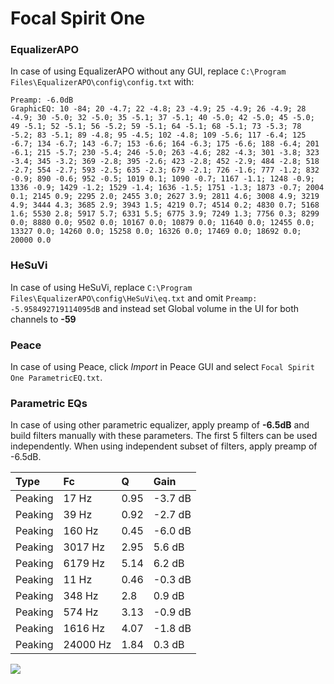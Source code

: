 # Focal Spirit One

### EqualizerAPO
In case of using EqualizerAPO without any GUI, replace `C:\Program Files\EqualizerAPO\config\config.txt`
with:
```
Preamp: -6.0dB
GraphicEQ: 10 -84; 20 -4.7; 22 -4.8; 23 -4.9; 25 -4.9; 26 -4.9; 28 -4.9; 30 -5.0; 32 -5.0; 35 -5.1; 37 -5.1; 40 -5.0; 42 -5.0; 45 -5.0; 49 -5.1; 52 -5.1; 56 -5.2; 59 -5.1; 64 -5.1; 68 -5.1; 73 -5.3; 78 -5.2; 83 -5.1; 89 -4.8; 95 -4.5; 102 -4.8; 109 -5.6; 117 -6.4; 125 -6.7; 134 -6.7; 143 -6.7; 153 -6.6; 164 -6.3; 175 -6.6; 188 -6.4; 201 -6.1; 215 -5.7; 230 -5.4; 246 -5.0; 263 -4.6; 282 -4.3; 301 -3.8; 323 -3.4; 345 -3.2; 369 -2.8; 395 -2.6; 423 -2.8; 452 -2.9; 484 -2.8; 518 -2.7; 554 -2.7; 593 -2.5; 635 -2.3; 679 -2.1; 726 -1.6; 777 -1.2; 832 -0.9; 890 -0.6; 952 -0.5; 1019 0.1; 1090 -0.7; 1167 -1.1; 1248 -0.9; 1336 -0.9; 1429 -1.2; 1529 -1.4; 1636 -1.5; 1751 -1.3; 1873 -0.7; 2004 0.1; 2145 0.9; 2295 2.0; 2455 3.0; 2627 3.9; 2811 4.6; 3008 4.9; 3219 4.9; 3444 4.3; 3685 2.9; 3943 1.5; 4219 0.7; 4514 0.2; 4830 0.7; 5168 1.6; 5530 2.8; 5917 5.7; 6331 5.5; 6775 3.9; 7249 1.3; 7756 0.3; 8299 0.0; 8880 0.0; 9502 0.0; 10167 0.0; 10879 0.0; 11640 0.0; 12455 0.0; 13327 0.0; 14260 0.0; 15258 0.0; 16326 0.0; 17469 0.0; 18692 0.0; 20000 0.0
```

### HeSuVi
In case of using HeSuVi, replace `C:\Program Files\EqualizerAPO\config\HeSuVi\eq.txt` and omit `Preamp:
-5.958492719114095dB` and instead set Global volume in the UI for both channels to **-59**

### Peace
In case of using Peace, click *Import* in Peace GUI and select `Focal Spirit One ParametricEQ.txt`.

### Parametric EQs
In case of using other parametric equalizer, apply preamp of **-6.5dB** and build filters manually
with these parameters. The first 5 filters can be used independently.
When using independent subset of filters, apply preamp of -6.5dB.

| Type    | Fc       |    Q | Gain    |
|:--------|:---------|:-----|:--------|
| Peaking | 17 Hz    | 0.95 | -3.7 dB |
| Peaking | 39 Hz    | 0.92 | -2.7 dB |
| Peaking | 160 Hz   | 0.45 | -6.0 dB |
| Peaking | 3017 Hz  | 2.95 | 5.6 dB  |
| Peaking | 6179 Hz  | 5.14 | 6.2 dB  |
| Peaking | 11 Hz    | 0.46 | -0.3 dB |
| Peaking | 348 Hz   | 2.8  | 0.9 dB  |
| Peaking | 574 Hz   | 3.13 | -0.9 dB |
| Peaking | 1616 Hz  | 4.07 | -1.8 dB |
| Peaking | 24000 Hz | 1.84 | 0.3 dB  |

![](https://raw.githubusercontent.com/jaakkopasanen/AutoEq/master/results/headphonecom/sbaf-serious/Focal%20Spirit%20One/Focal%20Spirit%20One.png)